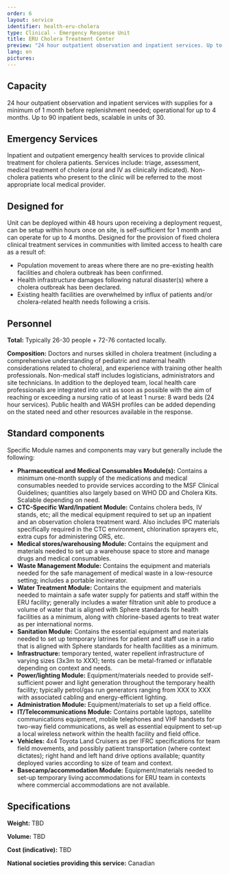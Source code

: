 ```yaml
---
order: 6
layout: service
identifier: health-eru-cholera
type: Clinical - Emergency Response Unit
title: ERU Cholera Treatment Center
preview: "24 hour outpatient observation and inpatient services. Up to 90 inpatient beds."
lang: en
pictures:
---
```


## Capacity

24 hour outpatient observation and inpatient services with supplies for a minimum of 1 month before replenishment needed; operational for up to 4 months. Up to 90 inpatient beds, scalable in units of 30.  

## Emergency Services

Inpatient and outpatient emergency health services to provide clinical treatment for cholera patients. Services include: triage, assessment, medical treatment of cholera (oral and IV as clinically indicated). Non-cholera patients who present to the clinic will be referred to the most appropriate local medical provider.

## Designed for

Unit can be deployed within  48 hours upon receiving a deployment request, can be setup within hours once on site, is self-sufficient for 1 month and can operate for up to 4 months. Designed for the provision of fixed cholera clinical treatment services in communities with limited access to health care as a result of:

- Population movement to areas where there are no pre-existing health facilities and cholera outbreak has been confirmed.
- Health infrastructure damages following natural disaster(s) where a cholera outbreak has been declared.
- Existing health facilities are overwhelmed by influx of patients and/or cholera-related health needs following a crisis.

## Personnel

**Total:** Typically 26-30 people + 72-76 contacted locally.

**Composition:** Doctors and nurses skilled in cholera treatment (including a comprehensive understanding of pediatric and maternal health considerations related to cholera), and experience with training other health professionals. Non-medical staff includes logisticians, administrators and site technicians. In addition to the deployed team, local health care professionals are integrated into unit as soon as possible with the aim of reaching or exceeding a nursing ratio of at least 1 nurse: 8 ward beds (24 hour services). Public health and WASH profiles can be added depending on the stated need and other resources available in the response. 

## Standard components

Specific Module names and components may vary but generally include the following:

- **Pharmaceutical and Medical Consumables Module(s):** Contains a minimum one-month supply of the medications and medical consumables needed to provide services according to the MSF Clinical Guidelines; quantities also largely based on WHO DD and Cholera Kits. Scalable depending on need.
- **CTC-Specific Ward/Inpatient Module:** Contains cholera beds, IV stands, etc; all the medical equipment required to set up an inpatient and an observation cholera treatment ward.  Also includes IPC materials specifically required in the CTC environment, chlorination sprayers etc, extra cups for administering ORS, etc.
- **Medical stores/warehousing Module:** Contains the equipment and materials needed to set up a warehouse space to store and manage drugs and medical consumables.
- **Waste Management Module:** Contains the equipment and materials needed for the safe management of medical waste in a low-resource setting; includes a portable incinerator.
- **Water Treatment Module:** Contains the equipment and materials needed to maintain a safe water supply for patients and staff within the ERU facility; generally includes a water filtration unit able to produce a volume of water that is aligned with Sphere standards for health facilities as a minimum, along with chlorine-based agents to treat water as per international norms.
- **Sanitation Module:** Contains the essential equipment and materials needed to set up temporary latrines for patient and staff use in a ratio that is aligned with Sphere standards for health facilities as a minimum.
- **Infrastructure:** temporary tented, water repellent infrastructure of varying sizes (3x3m to XXX); tents can be metal-framed or inflatable depending on context and needs.
- **Power/lighting Module:** Equipment/materials needed to provide self-sufficient power and light generation throughout the temporary health facility; typically petrol/gas run generators ranging from XXX to XXX with associated cabling and energy-efficient lighting.
- **Administration Module:** Equipment/materials to set up a field office.
- **IT/Telecommunications Module:** Contains portable laptops, satellite communications equipment, mobile telephones and VHF handsets for two-way field communications, as well as essential equipment to set-up a local wireless network within the health facility and field office.
- **Vehicles:** 4x4 Toyota Land Cruisers as per IFRC specifications for team field movements, and possibly patient transportation (where context dictates); right hand and left hand drive options available; quantity deployed varies according to size of team and context.
- **Basecamp/accommodation Module:** Equipment/materials needed to set-up temporary living accommodations for ERU team in contexts where commercial accommodations are not available.

## Specifications

**Weight:** TBD

**Volume:** TBD

**Cost (indicative):** TBD

**National societies providing this service:** Canadian
